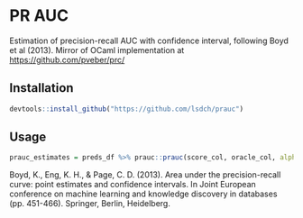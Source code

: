 # PR AUC
Estimation of precision-recall AUC with confidence interval, following Boyd et al (2013).
Mirror of OCaml implementation at https://github.com/pveber/prc/

## Installation

```R
devtools::install_github("https://github.com/lsdch/prauc")
```

## Usage 

```R
prauc_estimates = preds_df %>% prauc::prauc(score_col, oracle_col, alpha=0.05)
```

Boyd, K., Eng, K. H., & Page, C. D. (2013).
Area under the precision-recall curve: point estimates and confidence intervals.
In Joint European conference on machine learning and knowledge discovery in databases (pp. 451-466).
Springer, Berlin, Heidelberg.
